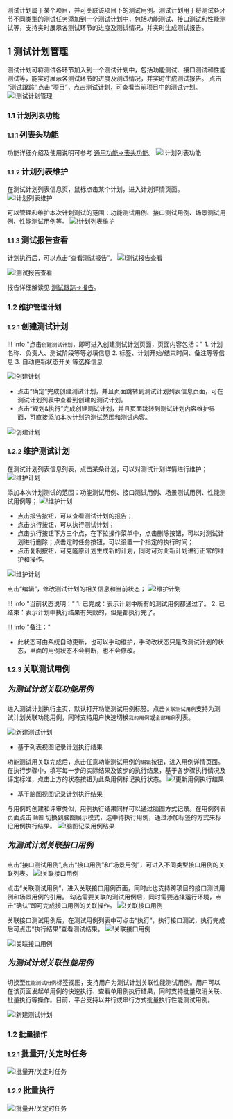 测试计划属于某个项目，并可关联该项目下的测试用例。测试计划用于将测试各环节不同类型的测试任务添加到一个测试计划中，包括功能测试、接口测试和性能测试等，支持实时展示各测试环节的进度及测试情况，并实时生成测试报告。

## 1 测试计划管理
测试计划可将测试各环节加入到一个测试计划中，包括功能测试、接口测试和性能测试等，能实时展示各测试环节的进度及测试情况，并实时生成测试报告。
点击 “测试跟踪”,点击“项目”，点击测试计划，可查看当前项目中的测试计划。
![!测试计划管理](../../img/track/测试计划管理.png)

### 1.1 计划列表功能

#### 1.1.1 <font size=4> 列表头功能 </font> 
功能详细介绍及使用说明可参考 [通用功能->表头功能](../../general/#_8)。
![!计划列表功能](../../img/track/测试计划-列表头功能.png)

#### 1.1.2 <font size=4> 计划列表维护 </font>
在测试计划列表信息页，鼠标点击某个计划，进入计划详情页面。
![!计划列表维护](../../img/track/计划列表维护1.png) 

可以管理和维护本次计划测试的范围：功能测试用例、接口测试用例、场景测试用例、性能测试用例等。
![!计划列表维护](../../img/track/计划列表维护2.png) 

#### 1.1.3 <font size=4> 测试报告查看 </font> 
计划执行后，可以点击“查看测试报告”。
![!测试报告查看](../../img/track/查看测试报告.png) 

![!测试报告查看](../../img/track/查看测试计划报告.png)

报告详细解读见 [测试跟踪->报告](../test_report/)。

### 1.2 维护管理计划
#### 1.2.1 <font size=4> 创建测试计划 </font>

!!! info "点击`创建测试计划`，即可进入创建测试计划页面，页面内容包括："
    1. 计划名称、负责人、测试阶段等等必填信息
    2. 标签、计划开始/结束时间、备注等等信息
    3. 自动更新状态开关 等选择信息
    
![!创建计划](../../img/track/创建测试计划1.png) 

- 点击“确定”完成创建测试计划，并且页面跳转到测试计划列表信息页面，可在测试计划列表中查看到创建的测试计划。
- 点击“规划&执行”完成创建测试计划，并且页面跳转到测试计划内容维护界面，可直接添加本次计划的测试范围和测试内容。

![!创建计划](../../img/track/创建测试计划3.png) 

#### 1.2.2 <font size=4> 维护测试计划 </font>
在测试计划列表信息列表，点击某条计划，可以对测试计划详情进行维护；
![!维护计划](../../img/track/维护计划1.png) 

添加本次计划测试的范围：功能测试用例、接口测试用例、场景测试用例、性能测试用例等；
![!维护计划](../../img/track/维护计划2.png) 

- 点击报告按钮，可以查看测试计划的报告；
- 点击执行按钮，可以执行测试计划；
- 点击执行按钮下方三个点，在下拉操作菜单中，点击删除按钮，可以对测试计划进行删除；点击定时任务按钮，可以设置一个指定的执行时间；
- 点击复制按钮，可克隆原计划生成新的计划，同时可对此新计划进行正常的维护和操作。

![!维护计划](../../img/track/维护计划4.png) 

点击“编辑”，修改测试计划的相关信息和当前状态；
![!维护计划](../../img/track/维护计划5.png) 

!!! info "当前状态说明："
    1. 已完成：表示计划中所有的测试用例都通过了。
    2. 已结束：表示计划中执行结果有失败的，但是都执行完了。
    
!!! info "备注："
- 此状态可由系统自动更新，也可以手动维护，手动改状态只是改测试计划的状态，里面的用例状态不会判断，也不会修改。

#### 1.2.3 <font size=4> 关联测试用例 </font>

##### <font size=4> 为测试计划关联功能用例 </font>	

进入测试计划执行主页，默认打开功能测试用例标签。点击`关联测试用例`支持为测试计划关联功能用例，同时支持用户快速切换`我的用例`或`全部用例`列表。

![!新建测试计划](../../img/track/切换用例列表.png)

- 基于列表视图记录计划执行结果

功能测试用关联完成后，点击任意功能测试用例的`编辑`按钮，进入用例详情页面。在执行步骤中，填写每一步的实际结果及该步的执行结果，基于各步骤执行情况及评定标准，点击上方的状态按钮为此条用例标记执行状态。
![!更新用例执行结果](../../img/track/更新用例执行结果.png)

- 基于脑图视图记录计划执行结果

与用例的创建和评审类似，用例执行结果同样可以通过脑图方式记录。在用例列表页面点击 `脑图` 切换到脑图展示模式，选中待执行用例，通过添加标签的方式来标记用例执行结果。
![!脑图记录用例结果](../../img/track/脑图记录用例结果.png)

##### <font size=4> 为测试计划关联接口用例 </font>		
点击“接口测试用例”,点击“接口用例”和“场景用例”，可进入不同类型接口用例的关联列表。
![!关联接口用例](../../img/track/关联接口用例1.png)

点击“关联测试用例”，进入关联接口用例页面，同时此也支持跨项目的接口测试用例和场景用例的引用。
勾选需要关联的测试用例后，同时需要选择运行环境，点击“确认”即可完成接口用例的关联操作。
![!关联接口用例](../../img/track/关联接口用例2.png)

关联接口测试用例后，在测试用例列表中可点击“执行”，执行接口测试，执行完成后可点击“执行结果”查看测试结果。
![!关联接口用例](../../img/track/关联接口用例4.png)

![!关联接口用例](../../img/track/关联接口用例5.png)

##### <font size=4> 为测试计划关联性能用例 </font>		

切换至`性能测试用例`标签视图，支持用户为测试计划关联性能测试用例。用户可以在该页面发起单用例的快速执行、查看单用例执行结果，同时支持批量取消关联、批量执行等操作。目前，平台支持以并行或串行方式批量执行性能测试用例。

![!新建测试计划](../../img/track/测试计划关联性能用例.png)

### 1.2 批量操作
#### 1.2.1 <font size=4> 批量开/关定时任务 </font>
![!批量开/关定时任务](../../img/track/批量开关定时任务.png)	
#### 1.2.2 <font size=4> 批量执行 </font>
![!批量开/关定时任务](../../img/track/批量执行.png)	
